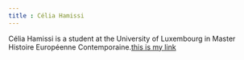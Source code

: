 ```yaml
---
title : Célia Hamissi
---
```


Célia Hamissi is a student at the University of Luxembourg in Master Histoire Européenne Contemporaine.[this is my link](https://github.com/celiahamissi)

